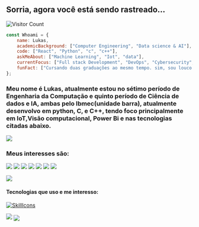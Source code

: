 ## Sorria, agora você está sendo rastreado...
![Visitor Count](https://profile-counter.glitch.me/{lukasdsouza}/count.svg)



```javascript
const Whoami = {
    name: Lukas,
    academicBackground: ["Computer Engineering", "Data science & AI"],
    code: ["React", "Python", "c", "c++"],
    askMeAbout: ["Machine Learning", "Iot", "data"],
    currentFocus: ["Full stack Development", "DevOps", "Cybersecurity", "Análise de dados", "Visão computacional", "IoT"],
    funFact: ["Cursando duas graduações ao mesmo tempo. sim, sou louco. porém o mundo é daqueles que ousam."],
};
```
### Meu nome é Lukas, atualmente estou no sétimo período de Engenharia da Computação e quinto período de Ciência de dados e IA, ambas pelo Ibmec(unidade barra), atualmente desenvolvo em python, C, e C++, tendo foco principalmente em IoT,Visão computacional, Power Bi e nas tecnologias citadas abaixo.

<img src="https://user-images.githubusercontent.com/73097560/115834477-dbab4500-a447-11eb-908a-139a6edaec5c.gif">

### Meus interesses são: 
<img src="https://img.shields.io/badge/Robotics-brown"> <img src="https://img.shields.io/badge/Machine Learning-green"> <img src="https://img.shields.io/badge/Deep Learning-red"> <img src="https://img.shields.io/badge/Computer Vision-magenta"> <img src="https://img.shields.io/badge/Natural Language Processing-yellow"> <img src="https://img.shields.io/badge/Data Analysis-blue"> <img src="https://img.shields.io/badge/Back End Development-green">

<img src="https://user-images.githubusercontent.com/73097560/115834477-dbab4500-a447-11eb-908a-139a6edaec5c.gif">

#### Tecnologias que uso e me interesso:
[![SkillIcons](https://skillicons.dev/icons?i=js,figma,react,nodejs,webpack,docker,py,opencv,cpp,c,mysql,supabase,arduino)](https://skillicons.dev)<br/>

<img src="https://user-images.githubusercontent.com/73097560/115834477-dbab4500-a447-11eb-908a-139a6edaec5c.gif">

<td text-align="center">
<img  align="center"  src="https://github-readme-stats.vercel.app/api?username=lukasdsouza&theme=dark&show_icons=true&count_private=true" />
 
</td>


